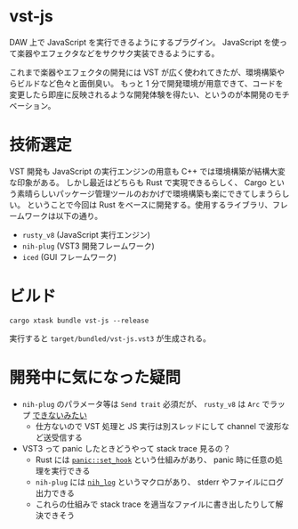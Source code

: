 # vst-js

DAW 上で JavaScript を実行できるようにするプラグイン。
JavaScript を使って楽器やエフェクタなどをサクサク実装できるようにする。

これまで楽器やエフェクタの開発には VST が広く使われてきたが、環境構築やらビルドなど色々と面倒臭い。
もっと 1 分で開発環境が用意できて、コードを変更したら即座に反映されるような開発体験を得たい、というのが本開発のモチベーション。

# 技術選定

VST 開発も JavaScript の実行エンジンの用意も C++ では環境構築が結構大変な印象がある。
しかし最近はどちらも Rust で実現できるらしく、 Cargo という素晴らしいパッケージ管理ツールのおかげで環境構築も楽にできてしまうらしい。
ということで今回は Rust をベースに開発する。使用するライブラリ、フレームワークは以下の通り。

- `rusty_v8` (JavaScript 実行エンジン)
- `nih-plug` (VST3 開発フレームワーク)
- `iced` (GUI フレームワーク)

# ビルド 

```
cargo xtask bundle vst-js --release
```

実行すると `target/bundled/vst-js.vst3` が生成される。

# 開発中に気になった疑問

- `nih-plug` のパラメータ等は `Send trait` 必須だが、 `rusty_v8` は `Arc` でラップ [できないみたい](https://github.com/denoland/rusty_v8/issues/643)
    - 仕方ないので VST 処理と JS 実行は別スレッドにして channel で波形など送受信する
- VST3 って panic したときどうやって stack trace 見るの？
    - Rust には [`panic::set_hook`](https://doc.rust-lang.org/std/panic/struct.PanicInfo.html#method.location) という仕組みがあり、 panic 時に任意の処理を実行できる
    - `nih-plug` には [`nih_log`](https://github.com/robbert-vdh/nih-plug/issues/25) というマクロがあり、 stderr やファイルにログ出力できる
    - これらの仕組みで stack trace を適当なファイルに書き出したりして解決できそう
